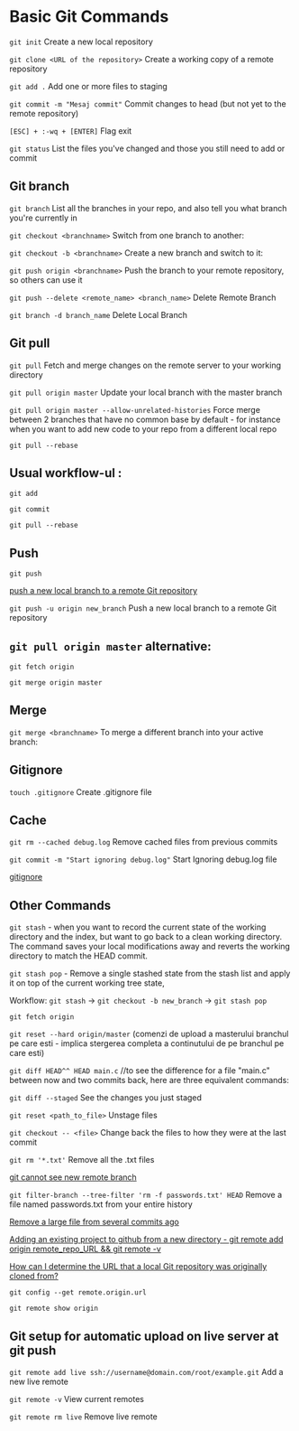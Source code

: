  # Basic Git Commands

`git init` Create a new local repository 

`git clone <URL of the repository>` Create a working copy of a remote repository

`git add .` Add one or more files to staging

`git commit -m "Mesaj commit"` Commit changes to head (but not yet to the remote repository)

`[ESC] + :-wq + [ENTER]` Flag exit

`git status` List the files you've changed and those you still need to add or commit

## Git branch

`git branch` List all the branches in your repo, and also tell you what branch you're currently in

`git checkout <branchname>` Switch from one branch to another:

`git checkout -b <branchname>` Create a new branch and switch to it:

`git push origin <branchname>` Push the branch to your remote repository, so others can use it

`git push --delete <remote_name> <branch_name>` Delete Remote Branch 

`git branch -d branch_name` Delete Local Branch

## Git pull

`git pull` Fetch and merge changes on the remote server to your working directory

`git pull origin master` Update your local branch with the master branch

`git pull origin master --allow-unrelated-histories` Force merge between 2 branches that have no common base by default - for instance when you want to add new code to your repo from a different local repo

`git pull --rebase` 

## Usual workflow-ul : 

`git add` 

`git commit`

`git pull --rebase`

## Push

`git push`

[push a new local branch to a remote Git repository](https://stackoverflow.com/questions/2765421/how-do-i-push-a-new-local-branch-to-a-remote-git-repository-and-track-it-too)

`git push -u origin new_branch` Push a new local branch to a remote Git repository

## `git pull origin master` alternative:

`git fetch origin`

`git merge origin master`

## Merge

`git merge <branchname>` To merge a different branch into your active branch:

## Gitignore

`touch .gitignore` Create .gitignore file

## Cache

`git rm --cached debug.log` Remove cached files from previous commits

`git commit -m "Start ignoring debug.log"` Start Ignoring debug.log file

[gitignore](https://www.atlassian.com/git/tutorials/saving-changes/gitignore)

## Other Commands

`git stash` - when you want to record the current state of the working directory and the index, but want to go back to a clean working directory. The command saves your local modifications away and reverts the working directory to match the HEAD commit.

`git stash pop` - Remove a single stashed state from the stash list and apply it on top of the current working tree state, 

Workflow: `git stash` -> `git checkout -b new_branch` -> `git stash pop`

`git fetch origin`

`git reset --hard origin/master` (comenzi de upload a masterului branchul pe care esti - implica stergerea completa a continutului de pe branchul pe care esti)

`git diff HEAD^^ HEAD main.c` //to see the difference for a file "main.c" between now and two commits back, here are three equivalent commands:

`git diff --staged` See the changes you just staged

`git reset <path_to_file>` Unstage files

`git checkout -- <file>` Change back the files to how they were at the last commit 

`git rm '*.txt'` Remove all the .txt files

[git cannot see new remote branch](https://stackoverflow.com/questions/12762922/git-cannot-see-new-remote-branch)

`git filter-branch --tree-filter 'rm -f passwords.txt' HEAD` Remove a file named passwords.txt from your entire history

[Remove a large file from several commits ago](https://superuser.com/questions/1191186/remove-large-file-from-several-commits-ago-in-git)

[Adding an existing project to github from a new directory - git remote add origin remote_repo_URL && git remote -v](https://help.github.com/articles/adding-an-existing-project-to-github-using-the-command-line/)

[How can I determine the URL that a local Git repository was originally cloned from?](https://stackoverflow.com/questions/4089430/how-can-i-determine-the-url-that-a-local-git-repository-was-originally-cloned-fr)

`git config --get remote.origin.url`

`git remote show origin`

## Git setup for automatic upload on live server at git push

`git remote add live ssh://username@domain.com/root/example.git` Add a new live remote

`git remote -v` View current remotes

`git remote rm live` Remove live remote
